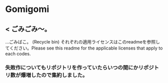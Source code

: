# Gomigomi  
## < ごみごみ〜。  
...ごみばこ。 (Recycle bin)  それぞれの適用ライセンスはこのreadmeを参照してください。Please see this readme for the applicable licenses that apply to each codes.  
### 失敗作についてもリポジトリを作っていたらいつの間にかリポジトリ数が爆増したので集約しました。  
